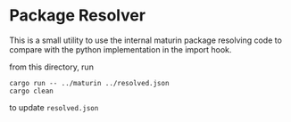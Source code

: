 # Package Resolver

This is a small utility to use the internal maturin package resolving code to compare with the python implementation
in the import hook.

from this directory, run

```shell
cargo run -- ../maturin ../resolved.json
cargo clean
```

to update `resolved.json`
